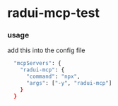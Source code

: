 # radui-mcp-test

### usage 
add this into the config file

``` bash
  "mcpServers": {
    "radui-mcp": {
      "command": "npx",
      "args": ["-y", "radui-mcp"]
    }
  }

```

